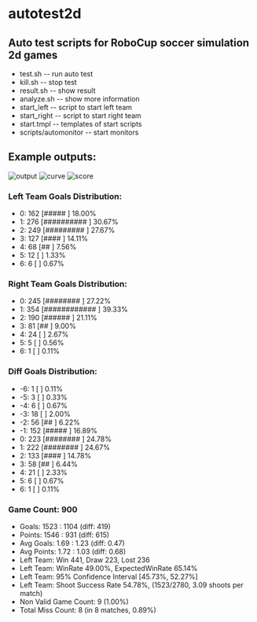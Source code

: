 # autotest2d
## Auto test scripts for RoboCup soccer simulation 2d games 

* test.sh -- run auto test
* kill.sh -- stop test
* result.sh -- show result
* analyze.sh -- show more information
* start\_left -- script to start left team
* start\_right -- script to start right team
* start.tmpl -- templates of start scripts
* scripts/automonitor -- start monitors

## Example outputs:

![output](http://github.com/aijunbai/autotest2d/blob/master/examples/output.png)
![curve](http://github.com/aijunbai/autotest2d/blob/master/examples/curve.png)
![score](http://github.com/aijunbai/autotest2d/blob/master/examples/score.png)

### Left Team Goals Distribution:
*   0:   162 \[#####                            \] 18.00%
*   1:   276 \[##########                       \] 30.67%
*   2:   249 \[#########                        \] 27.67%
*   3:   127 \[####                             \] 14.11%
*   4:    68 \[##                               \]  7.56%
*   5:    12 \[                                 \]  1.33%
*   6:     6 \[                                 \]  0.67%

### Right Team Goals Distribution:
*   0:   245 \[########                         \] 27.22%
*   1:   354 \[############                     \] 39.33%
*   2:   190 \[######                           \] 21.11%
*   3:    81 \[##                               \]  9.00%
*   4:    24 \[                                 \]  2.67%
*   5:     5 \[                                 \]  0.56%
*   6:     1 \[                                 \]  0.11%

### Diff Goals Distribution:
*  -6:     1 \[                                 \]  0.11%
*  -5:     3 \[                                 \]  0.33%
*  -4:     6 \[                                 \]  0.67%
*  -3:    18 \[                                 \]  2.00%
*  -2:    56 \[##                               \]  6.22%
*  -1:   152 \[#####                            \] 16.89%
*   0:   223 \[########                         \] 24.78%
*   1:   222 \[########                         \] 24.67%
*   2:   133 \[####                             \] 14.78%
*   3:    58 \[##                               \]  6.44%
*   4:    21 \[                                 \]  2.33%
*   5:     6 \[                                 \]  0.67%
*   6:     1 \[                                 \]  0.11%

### Game Count: 900
* Goals: 1523 : 1104 (diff: 419)
* Points: 1546 : 931 (diff: 615)
* Avg Goals: 1.69 : 1.23 (diff: 0.47)
* Avg Points: 1.72 : 1.03 (diff: 0.68)
* Left Team: Win 441, Draw 223, Lost 236
* Left Team: WinRate 49.00%, ExpectedWinRate 65.14%
* Left Team: 95% Confidence Interval \[45.73%, 52.27%\]
* Left Team: Shoot Success Rate 54.78%, (1523/2780, 3.09 shoots per match)
* Non Valid Game Count: 9 (1.00%)
* Total Miss Count: 8 (in 8 matches, 0.89%)


